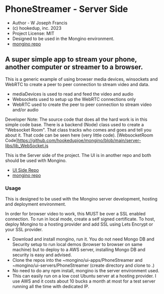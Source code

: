 # PhoneStreamer - Server Side
* Author - W Joseph Francis
* (c) hookedup, inc. 2023
* Project License: MIT
* Designed to be used in the Mongino environment.
* [mongino repo](https://github.com/hookedupjoe/mongino)

## A super simple app to stream your phone, another computer or streamer to a browser.

This is a generic example of using browser media devices, winsockets and WebRTC to create a peer to peer connection to stream video and data.

* mediaDevices is used to read and feed the video and audio
* Websockets used to setup up the WebRTC connections only
* WebRTC used to create the peer to peer connection to stream video and/or audio

Developer Note: The source code that does all the hard work is in this simple code base.  There is a backend (Node) class used to create a "Websocket Room". That class tracks who comes and goes and tell you about it.  That code can be seen here (very little code).
[WebsocketRoom Code]https://github.com/hookedupjoe/mongino/blob/main/server-libs/lib_WebSocket.js

This is the Server side of the project.  The UI is in another repo and both should be used with Mongino.

* [UI Side Repo](https://github.com/hookedupjoe/PhoneStreamerUI/)
* [mongino repo](https://github.com/hookedupjoe/mongino)

### Usage
This is designed to be used with the Mongino server development, hosting and deployment environment.  

In order for browser video to work, this MUST be over a SSL enabled connection.  To run in local mode, create a self signed certificate.  To host, deploy Mongino to a hosting provider and add SSL using Lets Encrypt or your SSL provider.

* Download and install mongino, run it.  You do not need Mongo DB and Security setup to run local demos (browser to browser on same machine) but to deploy to a AWS server, installing Mongo DB and security is easy and advised.
* Clone the repos into the ~mongino/ui-apps/PhoneStreamer and ~mongino/ui-servers/PhoneStreamer (create directory and clone to .)
* No need to do any npm install, mongino is the server environment used.
* This can easily run on a low cost Ubuntu server at a hosting provider.  I use AWS and it costs about 10 bucks a month at most for a test server running all the time with dedicated IP. 